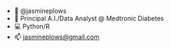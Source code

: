 - 👋 @jasmineplows
- 🔬 Principal A.I./Data Analyst @ Medtronic Diabetes
- 💻 Python/R
- 📫 jasmineplows@gmail.com

<!---
jasmineplows/jasmineplows is a ✨ special ✨ repository because its `README.md` (this file) appears on your GitHub profile.
You can click the Preview link to take a look at your changes.
--->
